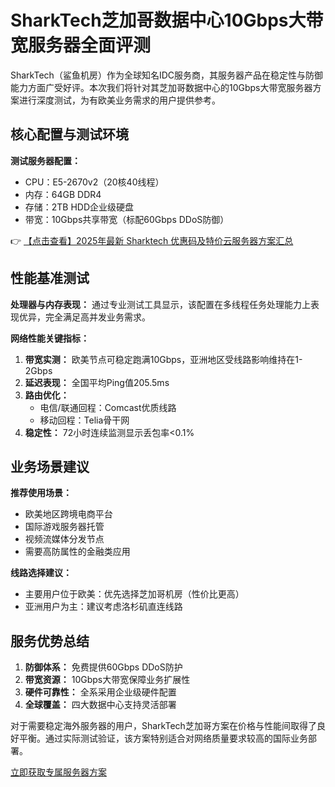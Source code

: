 # SharkTech芝加哥数据中心10Gbps大带宽服务器全面评测

SharkTech（鲨鱼机房）作为全球知名IDC服务商，其服务器产品在稳定性与防御能力方面广受好评。本次我们将针对其芝加哥数据中心的10Gbps大带宽服务器方案进行深度测试，为有欧美业务需求的用户提供参考。

## 核心配置与测试环境

**测试服务器配置：**
- CPU：E5-2670v2（20核40线程）
- 内存：64GB DDR4
- 存储：2TB HDD企业级硬盘
- 带宽：10Gbps共享带宽（标配60Gbps DDoS防御）

👉 [【点击查看】2025年最新 Sharktech 优惠码及特价云服务器方案汇总](https://bit.ly/Sharktech)

## 性能基准测试

**处理器与内存表现：**
通过专业测试工具显示，该配置在多线程任务处理能力上表现优异，完全满足高并发业务需求。

**网络性能关键指标：**
1. **带宽实测：** 欧美节点可稳定跑满10Gbps，亚洲地区受线路影响维持在1-2Gbps
2. **延迟表现：** 全国平均Ping值205.5ms
3. **路由优化：** 
   - 电信/联通回程：Comcast优质线路
   - 移动回程：Telia骨干网
4. **稳定性：** 72小时连续监测显示丢包率<0.1%

## 业务场景建议

**推荐使用场景：**
- 欧美地区跨境电商平台
- 国际游戏服务器托管
- 视频流媒体分发节点
- 需要高防属性的金融类应用

**线路选择建议：**
- 主要用户位于欧美：优先选择芝加哥机房（性价比更高）
- 亚洲用户为主：建议考虑洛杉矶直连线路

## 服务优势总结

1. **防御体系：** 免费提供60Gbps DDoS防护
2. **带宽资源：** 10Gbps大带宽保障业务扩展性
3. **硬件可靠性：** 全系采用企业级硬件配置
4. **全球覆盖：** 四大数据中心支持灵活部署

对于需要稳定海外服务器的用户，SharkTech芝加哥方案在价格与性能间取得了良好平衡。通过实际测试验证，该方案特别适合对网络质量要求较高的国际业务部署。

[立即获取专属服务器方案](https://bit.ly/Sharktech)